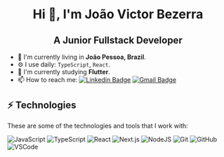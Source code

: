 <h1 align="center" border={0} margin={0}>Hi 👋, I'm João Victor Bezerra</h1>
<h2 align="center" margin={0}>A Junior Fullstack Developer</h3>

- 📍  I'm currently living in **João Pessoa, Brazil**.
- ⚙️ I use daily: `TypeScript`, `React`.
- 🌱 I'm currently studying **Flutter**.
- 📫 How to reach me:
[![Linkedin Badge](https://img.shields.io/badge/-LinkedIn-blue?style=flat-square&logo=Linkedin&logoColor=white&link=https://www.linkedin.com/in/jvictorbezerra/)](https://www.linkedin.com/in/jvictorbezerra/)
[![Gmail Badge](https://img.shields.io/badge/-Gmail-c14438?style=flat-square&logo=Gmail&logoColor=white&link=mailto:victorjohn919@gmail.com)](mailto:victorjohn919@gmail.com)

## ⚡ Technologies

These are some of the technologies and tools that I work with:

![JavaScript](https://img.shields.io/badge/-JavaScript-181717?style=flat-square&logo=JavaScript)
![TypeScript](https://img.shields.io/badge/-TypeScript-181717?style=flat-square&logo=TypeScript)
![React](https://img.shields.io/badge/-React-181717?style=flat-square&logo=React)
![Next.js](https://img.shields.io/badge/-Next.js-181717?style=flat-square&logo=Next.js)
![NodeJS](https://img.shields.io/badge/-NodeJS-181717?style=flat-square&logo=Node.js)
![Git](https://img.shields.io/badge/-Git-black?style=flat-square&logo=git)
![GitHub](https://img.shields.io/badge/-GitHub-181717?style=flat-square&logo=github)
![VSCode](https://img.shields.io/badge/-VSCode-007ACC?style=flat-square&logo=visual-studio-code&logoColor=white)

<br/>
